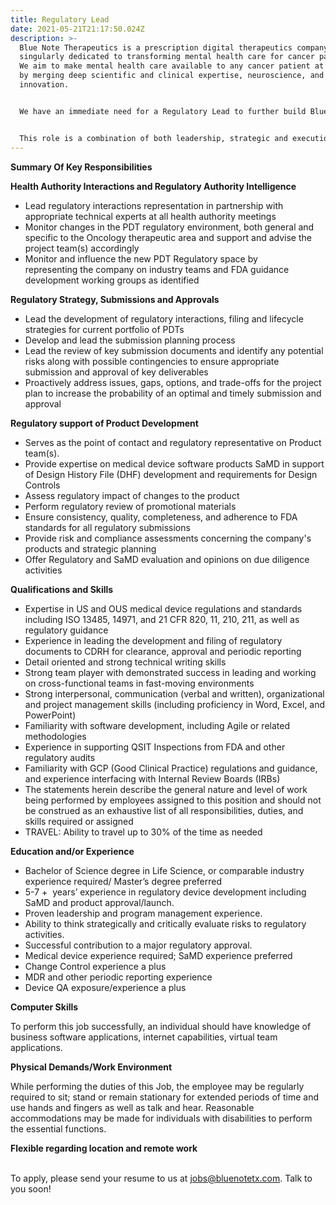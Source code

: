 ```yaml
---
title: Regulatory Lead
date: 2021-05-21T21:17:50.024Z
description: >-
  Blue Note Therapeutics is a prescription digital therapeutics company
  singularly dedicated to transforming mental health care for cancer patients.
  We aim to make mental health care available to any cancer patient at any time
  by merging deep scientific and clinical expertise, neuroscience, and digital
  innovation.  


  We have an immediate need for a Regulatory Lead to further build Blue Note’s regulatory affairs function.  This includes defining and implementing the regulatory strategies for the development, submission, clearance/approval, and life cycle management of our portfolio of Prescription Digital Therapeutics (PDT). This role requires someone with regulatory knowledge and experience with class II medical devices; software as a medical device (SaMD) products; and software systems experience is a big plus. 


  This role is a combination of both leadership, strategic and execution responsibilities and requires someone who is skilled at strategy development, interactions with Regulatory Agencies as well as writing and filing of pre submission documents, 510Ks / De novo 510ks/ PMAs, and periodic reporting. To apply, please send your resume to us at jobs@bluenotetx.com.
---
```

**Summary Of Key Responsibilities**

**Health Authority Interactions and Regulatory Authority Intelligence**

* Lead regulatory interactions representation in partnership with appropriate technical experts at all health authority meetings 
* Monitor changes in the PDT regulatory environment, both general and specific to the Oncology therapeutic area and support and advise the project team(s) accordingly
* Monitor and influence the new PDT Regulatory space by representing the company on industry teams and FDA guidance development working groups as identified

**Regulatory Strategy, Submissions and Approvals** 

* Lead the development of regulatory interactions, filing and lifecycle strategies for current portfolio of PDTs
* Develop and lead the submission planning process
* Lead the review of key submission documents and identify any potential risks along with possible contingencies to ensure appropriate submission and approval of key deliverables
* Proactively address issues, gaps, options, and trade-offs for the project plan to increase the probability of an optimal and timely submission and approval 

**Regulatory support of Product Development** 

* Serves as the point of contact and regulatory representative on Product team(s).
* Provide expertise on medical device software products SaMD in support of Design History File (DHF) development and requirements for Design Controls
* Assess regulatory impact of changes to the product 
* Perform regulatory review of promotional materials
* Ensure consistency, quality, completeness, and adherence to FDA standards for all regulatory submissions 
* Provide risk and compliance assessments concerning the company's products and strategic planning
* Offer Regulatory and SaMD evaluation and opinions on due diligence activities 

**Qualifications and Skills**

* Expertise in US and OUS medical device regulations and standards including ISO 13485, 14971, and 21 CFR 820, 11, 210, 211, as well as regulatory guidance
* Experience in leading the development and filing of regulatory documents to CDRH for clearance, approval and periodic reporting
* Detail oriented and strong technical writing skills
* Strong team player with demonstrated success in leading and working on cross-functional teams in fast-moving environments
* Strong interpersonal, communication (verbal and written), organizational and project management skills (including proficiency in Word, Excel, and PowerPoint)
* Familiarity with software development, including Agile or related methodologies
* Experience in supporting QSIT Inspections from FDA and other regulatory audits
* Familiarity with GCP (Good Clinical Practice) regulations and guidance, and experience interfacing with Internal Review Boards (IRBs)
* The statements herein describe the general nature and level of work being performed by employees assigned to this position and should not be construed as an exhaustive list of all responsibilities, duties, and skills required or assigned
* TRAVEL: Ability to travel up to 30% of the time as needed

**Education and/or Experience** 

* Bachelor of Science degree in Life Science, or comparable industry experience required/ Master’s degree preferred 
* 5-7 +  years’ experience in regulatory device development including SaMD and product approval/launch.
* Proven leadership and program management experience.
* Ability to think strategically and critically evaluate risks to regulatory activities.
* Successful contribution to a major regulatory approval.
* Medical device experience required; SaMD experience preferred 
* Change Control experience a plus
* MDR and other periodic reporting experience
* Device QA exposure/experience a plus

**Computer Skills**                   

To perform this job successfully, an individual should have knowledge of business software applications, internet capabilities, virtual team applications. 

**Physical Demands/Work Environment**

While performing the duties of this Job, the employee may be regularly required to sit; stand or remain stationary for extended periods of time and use hands and fingers as well as talk and hear. Reasonable accommodations may be made for individuals with disabilities to perform the essential functions.

**Flexible regarding location and remote work**

\
To apply, please send your resume to us at [jobs@bluenotetx.com](mailto:jobs@bluenotetx.com). Talk to you soon!